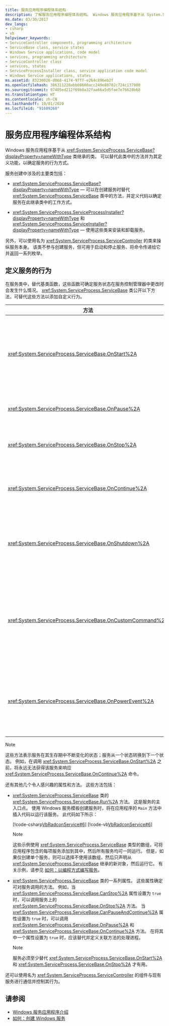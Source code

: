 ```yaml
---
title: 服务应用程序编程体系结构
description: 了解服务应用程序编程体系结构。 Windows 服务应用程序基于从 System.ServiceProcess.ServiceBase 继承的类。
ms.date: 03/30/2017
dev_langs:
- csharp
- vb
helpviewer_keywords:
- ServiceController components, programming architecture
- ServiceBase class, service states
- Windows Service applications, code model
- services, programming architecture
- ServiceController class
- services, states
- ServiceProcessInstaller class, service application code model
- Windows Service applications, states
ms.assetid: 83230026-d068-4174-97ff-e264c896eb2f
ms.openlocfilehash: 386311228abb08600acc249e80702c724c137900
ms.sourcegitcommit: 97405ed212f69b0a32faa66a5d5fae7e76628b68
ms.translationtype: HT
ms.contentlocale: zh-CN
ms.lasthandoff: 10/01/2020
ms.locfileid: "91609260"
---
```

# <a name="service-application-programming-architecture"></a>服务应用程序编程体系结构
Windows 服务应用程序基于从 <xref:System.ServiceProcess.ServiceBase?displayProperty=nameWithType> 类继承的类。 可以替代此类中的方法并为其定义功能，以确定服务的行为方式。  
  
 服务创建中涉及的主要类包括：  
  
- <xref:System.ServiceProcess.ServiceBase?displayProperty=nameWithType> — 可以在创建服务时替代 <xref:System.ServiceProcess.ServiceBase> 类中的方法，并定义代码以确定服务在此继承类中的工作方式。  
  
- <xref:System.ServiceProcess.ServiceProcessInstaller?displayProperty=nameWithType> 和 <xref:System.ServiceProcess.ServiceInstaller?displayProperty=nameWithType> — 使用这些类来安装和卸载服务。  
  
 另外，可以使用名为 <xref:System.ServiceProcess.ServiceController> 的类来操纵服务本身。 该类不参与创建服务，但可用于启动和停止服务、将命令传递给它并返回一系列枚举。  
  
## <a name="defining-your-services-behavior"></a>定义服务的行为  
 在服务类中，替代基类函数，这些函数可确定服务状态在服务控制管理器中更改时会发生什么情况。 <xref:System.ServiceProcess.ServiceBase> 类公开以下方法，可替代这些方法以添加自定义行为。  
  
|方法|替代为|  
|------------|-----------------|  
|<xref:System.ServiceProcess.ServiceBase.OnStart%2A>|指示服务开始运行时应采取的操作。 必须在此过程中为服务编写代码才能执行有用的操作。|  
|<xref:System.ServiceProcess.ServiceBase.OnPause%2A>|指示在服务暂停时应发生什么情况。|  
|<xref:System.ServiceProcess.ServiceBase.OnStop%2A>|指示在服务停止运行时应发生什么情况。|  
|<xref:System.ServiceProcess.ServiceBase.OnContinue%2A>|指示服务在暂停后恢复正常运行时应发生什么情况。|  
|<xref:System.ServiceProcess.ServiceBase.OnShutdown%2A>|指示在系统关闭之前应发生什么情况（如果此时服务正在运行）。|  
|<xref:System.ServiceProcess.ServiceBase.OnCustomCommand%2A>|指示服务在收到自定义命令时应发生什么情况。 有关自定义命令的详细信息，请参阅 MSDN Online。|  
|<xref:System.ServiceProcess.ServiceBase.OnPowerEvent%2A>|指示服务在收到电源管理事件时应如何响应，如电池电量不足或已挂起的操作。|  
  
> [!NOTE]
> 这些方法表示服务在其生存期中不断变化的状态；服务从一个状态转换到下一个状态。 例如，在调用 <xref:System.ServiceProcess.ServiceBase.OnStart%2A> 之前，将永远无法获得该服务来响应 <xref:System.ServiceProcess.ServiceBase.OnContinue%2A> 命令。  
  
 还有其他几个令人感兴趣的属性和方法。 这些方法包括：  
  
- <xref:System.ServiceProcess.ServiceBase> 类的 <xref:System.ServiceProcess.ServiceBase.Run%2A> 方法。 这是服务的主入口点。 使用 Windows 服务模板创建服务时，将在应用程序的 `Main` 方法中插入代码以运行该服务。 此代码如下所示：  
  
     [!code-csharp[VbRadconService#6](../../../samples/snippets/csharp/VS_Snippets_VBCSharp/VbRadconService/CS/MyNewService.cs#6)]
     [!code-vb[VbRadconService#6](../../../samples/snippets/visualbasic/VS_Snippets_VBCSharp/VbRadconService/VB/MyNewService.vb#6)]  
  
    > [!NOTE]
    > 这些示例使用 <xref:System.ServiceProcess.ServiceBase> 类型的数组，可将应用程序包含的每项服务添加到其中，然后所有服务均可一同运行。 但是，如果仅创建单个服务，则可以选择不使用该数组，然后只声明从 <xref:System.ServiceProcess.ServiceBase> 继承的新对象，然后运行它。 有关示例，请参见 [如何：以编程方式编写服务](how-to-write-services-programmatically.md)。  
  
- <xref:System.ServiceProcess.ServiceBase> 类的一系列属性。 这些属性确定可对服务调用的方法。 例如，当 <xref:System.ServiceProcess.ServiceBase.CanStop%2A> 属性设置为 `true` 时，可以调用服务上的 <xref:System.ServiceProcess.ServiceBase.OnStop%2A> 方法。 当 <xref:System.ServiceProcess.ServiceBase.CanPauseAndContinue%2A> 属性设置为 `true` 时，可以调用 <xref:System.ServiceProcess.ServiceBase.OnPause%2A> 和 <xref:System.ServiceProcess.ServiceBase.OnContinue%2A> 方法。 在将其中一个属性设置为 `true` 时，应该替代并定义关联方法的处理进程。  
  
    > [!NOTE]
    > 服务必须至少替代 <xref:System.ServiceProcess.ServiceBase.OnStart%2A> 和 <xref:System.ServiceProcess.ServiceBase.OnStop%2A> 才有用。  
  
 还可以使用名为 <xref:System.ServiceProcess.ServiceController> 的组件与现有服务进行通信并控制其行为。  
  
## <a name="see-also"></a>请参阅

- [Windows 服务应用程序介绍](introduction-to-windows-service-applications.md)
- [如何：创建 Windows 服务](how-to-create-windows-services.md)
